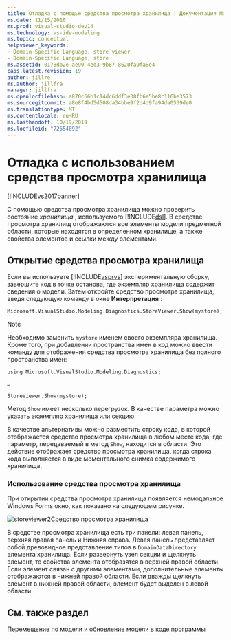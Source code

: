```yaml
---
title: Отладка с помощью средства просмотра хранилища | Документация Майкрософт
ms.date: 11/15/2016
ms.prod: visual-studio-dev14
ms.technology: vs-ide-modeling
ms.topic: conceptual
helpviewer_keywords:
- Domain-Specific Language, store viewer
- Domain-Specific Language, store
ms.assetid: 0178db2e-ae99-4ed3-9b87-8620fa9fa8e4
caps.latest.revision: 19
author: jillre
ms.author: jillfra
manager: jillfra
ms.openlocfilehash: a870c66b1c14dc6ddf3e38fb6e5be8c116be3573
ms.sourcegitcommit: a8e8f4bd5d508da34bbe9f2d4d9fa94da0539de0
ms.translationtype: MT
ms.contentlocale: ru-RU
ms.lasthandoff: 10/19/2019
ms.locfileid: "72654892"
---
```

# <a name="debugging-by-using-the-store-viewer"></a>Отладка с использованием средства просмотра хранилища
[!INCLUDE[vs2017banner](../includes/vs2017banner.md)]

С помощью средства просмотра хранилища можно проверить состояние *хранилища* , используемого [!INCLUDE[dsl](../includes/dsl-md.md)]. В средстве просмотра хранилищ отображаются все элементы модели предметной области, которые находятся в определенном хранилище, а также свойства элементов и ссылки между элементами.

## <a name="opening-store-viewer"></a>Открытие средства просмотра хранилища
 Если вы используете [!INCLUDE[vsprvs](../includes/vsprvs-md.md)] экспериментальную сборку, завершите код в точке останова, где экземпляр хранилища содержит сведения о модели. Затем откройте средство просмотра хранилища, введя следующую команду в окне **Интерпретация** :

```
Microsoft.VisualStudio.Modeling.Diagnostics.StoreViewer.Show(mystore);
```

> [!NOTE]
> Необходимо заменить `mystore` именем своего экземпляра хранилища. Кроме того, при добавлении пространства имен в код можно ввести команду для отображения средства просмотра хранилища без полного пространства имен:
>
> `using Microsoft.VisualStudio.Modeling.Diagnostics;`
>
> `…`
>
> `StoreViewer.Show(mystore);`

 Метод `Show` имеет несколько перегрузок. В качестве параметра можно указать экземпляр хранилища или секцию.

 В качестве альтернативы можно разместить строку кода, в которой отображается средство просмотра хранилища в любом месте кода, где параметр, передаваемый в метод `Show`, находится в области. Это действие отображает средство просмотра хранилища, когда строка кода выполняется в виде моментального снимка содержимого хранилища.

### <a name="using-store-viewer"></a>Использование средства просмотра хранилища
 При открытии средства просмотра хранилища появляется немодальное Windows Forms окно, как показано на следующем рисунке.

 ![](../modeling/media/storeviewer2.png "storeviewer2")Средство просмотра хранилища

 В средстве просмотра хранилища есть три панели: левая панель, верхняя правая панель и Нижняя справа. Левая панель представляет собой древовидное представление типов в `DomainDataDirectory` элемента хранилища. Если развернуть узел секции и щелкнуть элемент, то свойства элемента отобразятся в верхней правой области. Если элемент связан с другими элементами, дополнительные элементы отображаются в нижней правой области. Если дважды щелкнуть элемент в нижней правой области, элемент будет выделен в левой области.

## <a name="see-also"></a>См. также раздел
 [Перемещение по модели и обновление модели в коде программы](../modeling/navigating-and-updating-a-model-in-program-code.md)
